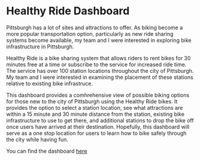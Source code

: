 # Healthy Ride Dashboard

Pittsburgh has a lot of sites and attractions to offer. As biking become a more popular transportation option, particularly as new ride sharing systems become available, my team and I were interested in exploring bike infrastructure in Pittsburgh. 

Healthy Ride is a bike sharing system that allows riders to rent bikes for 30 minutes free at a time or subscribe to the service for increased ride time. The service has over 100 station locations throughout the city of Pittsburgh. My team and I were interested in examining the placement of these stations relative to existing bike infrastruce.

This dashboard provides a comhrehensive view of possible biking options for those new to the city of Pittsburgh using the Healthy Ride bikes. It provides the option to select a station location, see what attractions are within a 15 minute and 30 minute distance from the station, existing bike infrastructure to use to get there, and additional stations to drop the bike off once users have arrived at their destination. Hopefully, this dashboard will serve as a one stop location for users to learn how to bike safely through the city while having fun. 

You can find the dashboard [here](https://carnegiemellon.maps.arcgis.com/apps/opsdashboard/index.html#/dd09288d460f4101aa1dd2d09deac991)
